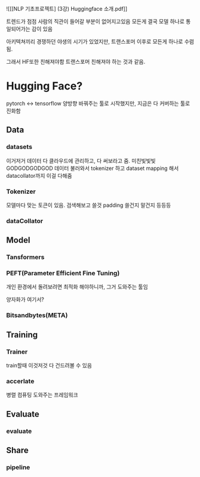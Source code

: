 ![[[NLP 기초프로젝트] (3강) Huggingface 소개.pdf]]

트렌드가 점점 사람의 직관이 들어갈 부분이 없어지고있음
모든게 결국 모델 하나로 통일되어가는 감이 있음

아키텍쳐끼리 경쟁하던 야생의 시기가 있었지만, 트랜스포머 이후로 모든게 하나로 수렴됨.

그래서 HF또한 친해져야함 트랜스포머 친해져야 하는 것과 같음.

# Hugging Face?

pytorch <-> tensorflow 양방향 바꿔주는 툴로 시작했지만, 지금은 다 커버하는 툴로 진화함

## Data

### datasets
이거저거 데이터 다 클라우드에 관리하고, 다 써보라고 줌. 미친빛빛빛GODGODGODGOD
데이터 불러와서
tokenizer 하고
dataset mapping 해서
datacollator까지
이걸 다해줌
### Tokenizer
모델마다 맞는 토큰이 있음. 검색해보고 쓸것
padding 쓸건지 말건지 등등등
### dataCollator


## Model

### Tansformers



### PEFT(Parameter Efficient Fine Tuning)
개인 환경에서 돌려보려면 최적화 해야하니까, 그거 도와주는 툴임

양자화가 여기서?
### Bitsandbytes(META)

## Training

### Trainer
train할때 이것저것 다 건드려볼 수 있음
### accerlate
병렬 컴퓨팅 도와주는 프레임워크
## Evaluate

### evaluate

## Share

### pipeline

